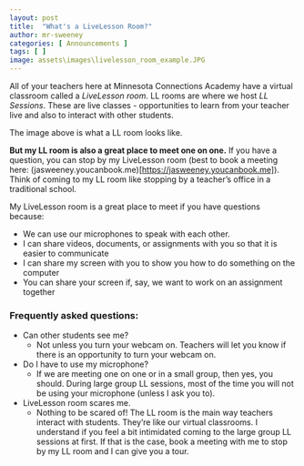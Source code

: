 ```yaml
---
layout: post
title:  "What's a LiveLesson Room?"
author: mr-sweeney
categories: [ Announcements ]
tags: [ ]
image: assets\images\livelesson_room_example.JPG
---
```


All of your teachers here at Minnesota Connections Academy have a virtual classroom called a *LiveLesson room*. LL rooms are where we host *LL Sessions*. These are live classes - opportunities to learn from your teacher live and also to interact with other students.

The image above is what a LL room looks like.

**But my LL room is also a great place to meet one on one.** If you have a question, you can stop by my LiveLesson room (best to book a meeting here: (jasweeney.youcanbook.me)[https://jasweeney.youcanbook.me]). Think of coming to my LL room like stopping by a teacher’s office in a traditional school.

My LiveLesson room is a great place to meet if you have questions because:
* We can use our microphones to speak with each other.
* I can share videos, documents, or assignments with you so that it is easier to communicate
* I can share my screen with you to show you how to do something on the computer
* You can share your screen if, say, we want to work on an assignment together

### Frequently asked questions:
* Can other students see me?
    * Not unless you turn your webcam on. Teachers will let you know if there is an opportunity to turn your webcam on.
* Do I have to use my microphone?
    * If we are meeting one on one or in a small group, then yes, you should. During large group LL sessions, most of the time you will not be using your microphone (unless I ask you to).
* LiveLesson room scares me.
    * Nothing to be scared of! The LL room is the main way teachers interact with students. They’re like our virtual classrooms. I understand if you feel a bit intimidated coming to the large group LL sessions at first. If that is the case, book a meeting with me to stop by my LL room and I can give you a tour.
